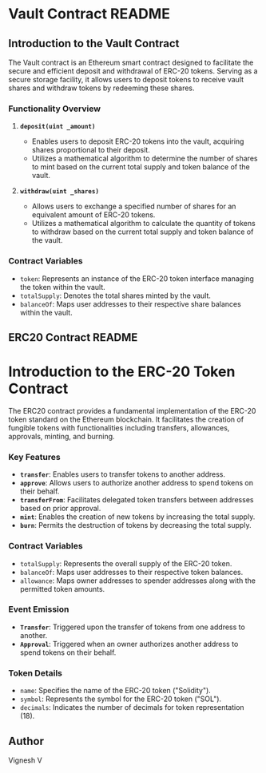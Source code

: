 # Vault Contract README

## Introduction to the Vault Contract

The Vault contract is an Ethereum smart contract designed to facilitate the secure and efficient deposit and withdrawal of ERC-20 tokens. Serving as a secure storage facility, it allows users to deposit tokens to receive vault shares and withdraw tokens by redeeming these shares.

### Functionality Overview

1. **`deposit(uint _amount)`**
   - Enables users to deposit ERC-20 tokens into the vault, acquiring shares proportional to their deposit.
   - Utilizes a mathematical algorithm to determine the number of shares to mint based on the current total supply and token balance of the vault.

2. **`withdraw(uint _shares)`**
   - Allows users to exchange a specified number of shares for an equivalent amount of ERC-20 tokens.
   - Utilizes a mathematical algorithm to calculate the quantity of tokens to withdraw based on the current total supply and token balance of the vault.

### Contract Variables

- `token`: Represents an instance of the ERC-20 token interface managing the token within the vault.
- `totalSupply`: Denotes the total shares minted by the vault.
- `balanceOf`: Maps user addresses to their respective share balances within the vault.

## ERC20 Contract README

# Introduction to the ERC-20 Token Contract

The ERC20 contract provides a fundamental implementation of the ERC-20 token standard on the Ethereum blockchain. It facilitates the creation of fungible tokens with functionalities including transfers, allowances, approvals, minting, and burning.

### Key Features

- **`transfer`**: Enables users to transfer tokens to another address.
- **`approve`**: Allows users to authorize another address to spend tokens on their behalf.
- **`transferFrom`**: Facilitates delegated token transfers between addresses based on prior approval.
- **`mint`**: Enables the creation of new tokens by increasing the total supply.
- **`burn`**: Permits the destruction of tokens by decreasing the total supply.

### Contract Variables

- `totalSupply`: Represents the overall supply of the ERC-20 token.
- `balanceOf`: Maps user addresses to their respective token balances.
- `allowance`: Maps owner addresses to spender addresses along with the permitted token amounts.

### Event Emission

- **`Transfer`**: Triggered upon the transfer of tokens from one address to another.
- **`Approval`**: Triggered when an owner authorizes another address to spend tokens on their behalf.

### Token Details

- `name`: Specifies the name of the ERC-20 token ("Solidity").
- `symbol`: Represents the symbol for the ERC-20 token ("SOL").
- `decimals`: Indicates the number of decimals for token representation (18).
## Author

Vignesh V 
